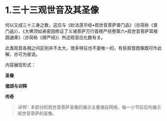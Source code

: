 # 1.三十三观世音及其圣像

何以又成三十三身之数，这应与《妙法莲华经•观世音菩萨普门品》（亦简称《普门品》）、《大佛顶如来密因修证了义诸菩萨万行首楞严经卷第六•观世音菩萨耳根圆通章》（亦简称《楞严经》）所述观音应化数有关。

此类观音各相之间区别并不太大，很多特征也不是唯一的，有些观音图像既可作此解，亦可为彼说。

内容展现形式：

**圣像**

**偈颂与训释**

**传奇**

> _说明_：本部分的观世音菩萨圣像的展示主要摘自网络，每一小节前后均展示观世音菩萨的圣像。

